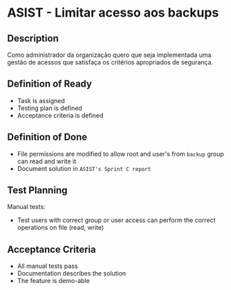 # ASIST - Limitar acesso aos backups

## Description

Como administrador da organização quero que seja implementada uma gestão de
acessos que satisfaça os critérios apropriados de segurança.


## Definition of Ready

- Task is assigned
- Testing plan is defined
- Acceptance criteria is defined

## Definition of Done

- File permissions are modified to allow root and user's from `backup` group
  can read and write it
- Document solution in `ASIST's Sprint C report`

## Test Planning

Manual tests:

- Test users with correct group or user access can perform the correct
  operations on file (read, write)

## Acceptance Criteria

- All manual tests pass
- Documentation describes the solution
- The feature is demo-able
